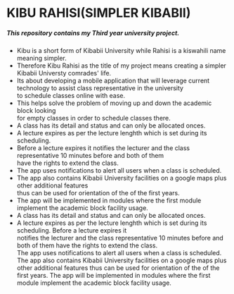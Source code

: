 # KIBU RAHISI(SIMPLER KIBABII)
##### This repository contains my Third year university project.<br> 
* Kibu is a short form of Kibabii University while Rahisi is a kiswahili name meaning simpler. <br>
* Therefore Kibu Rahisi as the title of my project means creating a simpler Kibabii Universty comrades' life.<br>
* Its about developing a mobile application that will leverage current technology to assist class representative in the university <br>
 to schedule classes online with ease. <br>
* This helps solve the problem of moving up and down the academic block looking<br>
for empty classes in order to schedule classes there. <br>
* A class has its detail and status and can only be allocated onces. <br>
* A lecture expires as per the lecture lenghth which is set during its scheduling. <br>
* Before a lecture expires it notifies the lecturer and the class representative 10 minutes before and both of them <br>
 have the rights to extend the class. <br>
* The app uses notifications to alert all users when a class is scheduled.<br>
* The app also contains Kibabii University facilities on a google maps plus other additional features <br>
thus can be used for orientation of the of the first years.<br>
* The app will be implemented in modules where the first module implement the academic block facility usage.
* A class has its detail and status and can only be allocated onces.
* A lecture expires as per the lecture lenghth which is set during its scheduling. Before a lecture expires it <br>
 notifies the lecturer and the class representative 10 minutes before and both of them have the rights to extend the class. <br>
The app uses notifications to alert all users when a class is scheduled. <br>
The app also contains Kibabii University facilities on a google maps plus other additional features
thus can be used for orientation of the of the first years.
The app will be implemented in modules where the first module implement the academic block facility usage.


